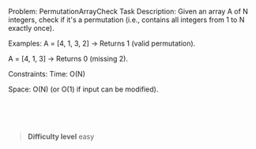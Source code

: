 Problem: PermutationArrayCheck
Task Description:
Given an array A of N integers, check if it's a permutation (i.e., contains all integers from 1 to N exactly once).

Examples:
A = [4, 1, 3, 2] → Returns 1 (valid permutation).

A = [4, 1, 3] → Returns 0 (missing 2).

Constraints:
Time: O(N)

Space: O(N) (or O(1) if input can be modified).



<br><br><br>

> **Difficulty level**
> easy
